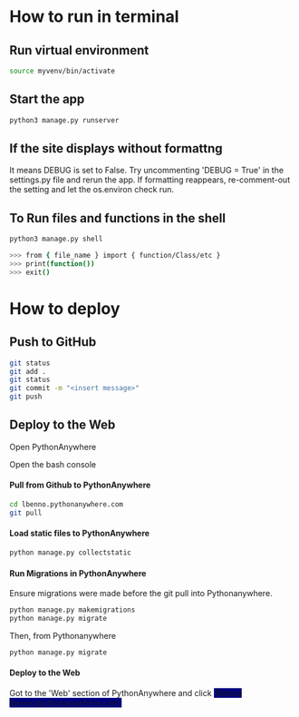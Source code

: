 # How to run in terminal

## Run virtual environment 

```bash
source myvenv/bin/activate
```

## Start the app  

```bash
python3 manage.py runserver
```

## If the site displays without formattng 
It means DEBUG is set to False. 
Try uncommenting 'DEBUG = True' in the settings.py file and rerun the app. 
If formatting reappears, re-comment-out the setting and let the os.environ check run. 



## To Run files and functions in the shell

```bash
python3 manage.py shell

>>> from { file_name } import { function/Class/etc }
>>> print(function())
>>> exit()
```


# How to deploy

## Push to GitHub


```bash
git status
git add .
git status
git commit -m "<insert message>"
git push
```



## Deploy to the Web
Open PythonAnywhere

Open the bash console 

#### Pull from Github to PythonAnywhere

```bash
cd lbenno.pythonanywhere.com
git pull
```


#### Load static files to PythonAnywhere

```bash
python manage.py collectstatic
```


#### Run Migrations in PythonAnywhere

Ensure migrations were made before the git pull into Pythonanywhere.

```bash
python manage.py makemigrations
python manage.py migrate
```

Then, from Pythonanywhere
```bash
python manage.py migrate
```

#### Deploy to the Web

Got to the 'Web' section of PythonAnywhere and click <span style="background-color: navy;">'Reload lbenno/pythonanywhere.com'<span>